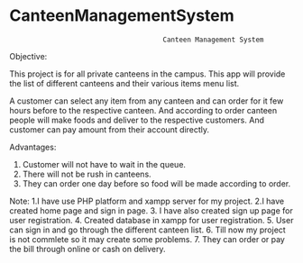 CanteenManagementSystem
=======================
                                          Canteen Management System


Objective:


This project is for all private canteens in the campus.
This app will provide the list of different canteens and their various items menu list.

A customer can select any item from any canteen and can order for it few hours before to the respective canteen.
And according to order canteen people will make foods and deliver to the respective customers.
And customer can pay amount from their account directly.




Advantages:


1. Customer will not have to wait in the queue.
2. There will not be rush in canteens.
3. They can order one day before so food will be made according to order.



Note:
     1.I have use PHP platform and xampp server for my project.
     2.I have created home page and sign in page.
     3. I have also created sign up page for user registration.
     4. Created database in xampp for user registration.
     5. User can sign in and go through the different canteen list.
     6. Till now my project is not commlete so it may create some problems.
     7. They can order or pay the bill through online or cash on delivery.
